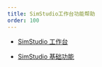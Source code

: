 ```yaml
---
title: SimStudio工作台功能帮助
order: 100
---
```


* [SimStudio 工作台](./workbench/index.md)

* [SimStudio 基础功能](./basic/index.md)
  